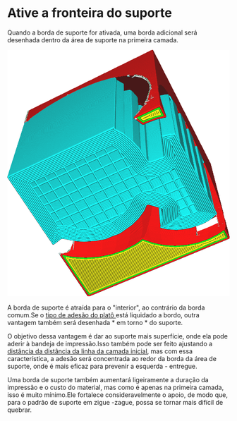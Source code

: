 Ative a fronteira do suporte
====
Quando a borda de suporte for ativada, uma borda adicional será desenhada dentro da área de suporte na primeira camada.

![A borda de suporte](../../../articles/images/support_brim_4mm.png)

A borda de suporte é atraída para o "interior", ao contrário da borda comum.Se o [tipo de adesão do platô
](../plataform_adhiction/adesion_type.md) está liquidado a bordo, outra vantagem também será desenhada * em torno * do suporte.

O objetivo dessa vantagem é dar ao suporte mais superfície, onde ela pode aderir à bandeja de impressão.Isso também pode ser feito ajustando a [distância da distância da linha da camada inicial](support_initial_layer_line_distance.md), mas com essa característica, a adesão será concentrada ao redor da borda da área de suporte, onde é mais eficaz para prevenir a esquerda - entregue.

Uma borda de suporte também aumentará ligeiramente a duração da impressão e o custo do material, mas como é apenas na primeira camada, isso é muito mínimo.Ele fortalece consideravelmente o apoio, de modo que, para o padrão de suporte em zigue -zague, possa se tornar mais difícil de quebrar.